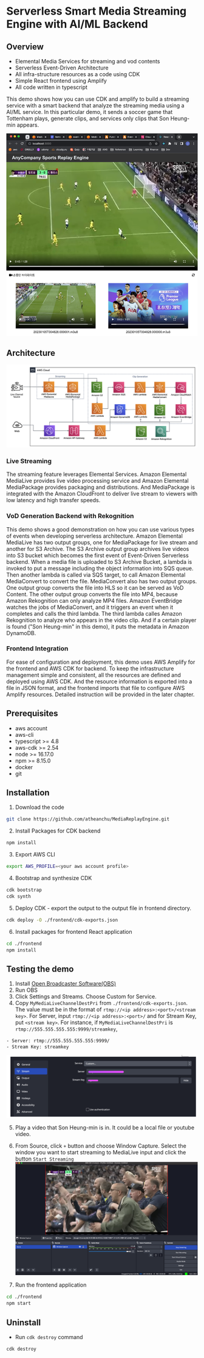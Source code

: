 # Serverless Smart Media Streaming Engine with AI/ML Backend

## Overview

- Elemental Media Services for streaming and vod contents
- Serverless Event-Driven Architecture
- All infra-structure resources as a code using CDK
- Simple React frontend using Amplify
- All code written in typescript

This demo shows how you can use CDK and amplify to build a streaming service with a smart backend that analyze the streaming media using a AI/ML service. In this particular demo, it sends a soccer game that Tottenham plays, generate clips, and services only clips that Son Heung-min appears.

![](./images/2023-01-05-09-57-31.png)

## Architecture

![img](images/2022-12-28-20-38-37.png)

### Live Streaming

The streaming feature leverages Elemental Services. Amazon Elemental MediaLive provides live video processing service and Amazon Elemental MediaPackage provides packaging and distributions. And MediaPackage is integrated with the Amazon CloudFront to deliver live stream to viewers with low latency and high transfer speeds.

### VoD Generation Backend with Rekognition

This demo shows a good demonstration on how you can use various types of events when developing serverless architecture. Amazon Elemental MediaLive has two output groups, one for MediaPackage for live stream and another for S3 Archive. The S3 Archive output group archives live videos into S3 bucket which becomes the first event of Event-Driven Serverless backend.
When a media file is uploaded to S3 Archive Bucket, a lambda is invoked to put a message including the object information into SQS queue. Then another lambda is called via SQS target, to call Amazon Elemental MediaConvert to convert the file.
MediaConvert also has two output groups. One output group converts the file into HLS so it can be served as VoD Content. The other output group converts the file into MP4, because Amazon Rekognition can only analyze MP4 files.
Amazon EventBridge watches the jobs of MediaConvert, and it triggers an event when it completes and calls the third lambda. The third lambda calles Amazon Rekognition to analyze who appears in the video clip. And if a certain player is found ("Son Heung-min" in this demo), it puts the metadata in Amazon DynamoDB.

### Frontend Integration

For ease of configuration and deployment, this demo uses AWS Amplify for the frontend and AWS CDK for backend. To keep the infrastructure management simple and consistent, all the resources are defined and deployed using AWS CDK. And the resource information is exported into a file in JSON format, and the frontend imports that file to configure AWS Amplify resources. Detailed instruction will be provided in the later chapter.

## Prerequisites

- aws account
- aws-cli
- typescript >= 4.8
- aws-cdk >= 2.54
- node >= 16.17.0
- npm >= 8.15.0
- docker
- git

## Installation

1. Download the code

```sh
git clone https://github.com/atheanchu/MediaReplayEngine.git
```

2. Install Packages for CDK backend

```sh
npm install
```

3. Export AWS CLI

```sh
export AWS_PROFILE=<your aws account profile>
```

4. Bootstrap and synthesize CDK

```sh
cdk bootstrap
cdk synth
```

5. Deploy CDK - export the output to the output file in frontend directory.

```sh
cdk deploy -O ./frontend/cdk-exports.json
```

6. Install packages for frontend React application

```sh
cd ./frontend
npm install
```

## Testing the demo

1. Install [Open Broadcaster Software(OBS)](https://obsproject.com/ko/download)
2. Run OBS
3. Click Settings and Streams. Choose Custom for Service.
4. Copy `MyMediaLiveChannelDestPri` from `./frontend/cdk-exports.json`. The value must be in the format of `rtmp://<ip address>:<port>/<stream key>`. For Server, input `rtmp://<ip address>:<port>/` and for Stream Key, put `<stream key>`. For instance, if `MyMediaLiveChannelDestPri` is `rtmp://555.555.555.555:9999/streamkey`,

```
- Server: rtmp://555.555.555.555:9999/
- Stream Key: streamkey
```

![](./images/2023-01-04-20-56-15.png)

5. Play a video that Son Heung-min is in. It could be a local file or youtube video.

6. From Source, click `+` button and choose Window Capture. Select the window you want to start streaming to MediaLive input and click the button `Start Streaming`
   ![](./images/2023-01-04-23-55-16.png)

7. Run the frontend application

```sh
cd ./frontend
npm start
```

## Uninstall

- Run `cdk destroy` command

```sh
cdk destroy
```
